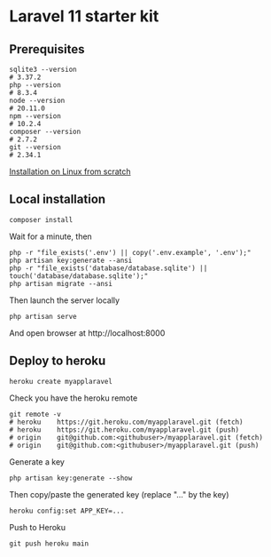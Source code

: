 # Laravel 11 starter kit

## Prerequisites

```
sqlite3 --version
# 3.37.2
php --version
# 8.3.4
node --version
# 20.11.0
npm --version
# 10.2.4
composer --version
# 2.7.2
git --version
# 2.34.1
```

[Installation on Linux from scratch](https://saaslit.com/blog/laravel/how-to-install-laravel-11-on-linux)

## Local installation

```
composer install
```

Wait for a minute, then

```shell
php -r "file_exists('.env') || copy('.env.example', '.env');"
php artisan key:generate --ansi
php -r "file_exists('database/database.sqlite') || touch('database/database.sqlite');"
php artisan migrate --ansi
```

Then launch the server locally

```
php artisan serve
```

And open browser at http://localhost:8000

## Deploy to heroku


```
heroku create myapplaravel
```

Check you have the heroku remote

```shell
git remote -v
# heroku	https://git.heroku.com/myapplaravel.git (fetch)
# heroku	https://git.heroku.com/myapplaravel.git (push)
# origin	git@github.com:<githubuser>/myapplaravel.git (fetch)
# origin	git@github.com:<githubuser>/myapplaravel.git (push)
```

Generate a key

```shell
php artisan key:generate --show
```

Then copy/paste the generated key (replace "..." by the key)

```shell
heroku config:set APP_KEY=...
```

Push to Heroku 

```shell
git push heroku main
```
